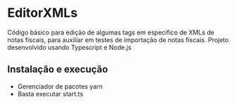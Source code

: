 # EditorXMLs
Código básico para edição de algumas tags em especifico de XMLs de notas fiscais, para auxiliar em testes de importação de notas fiscais.
Projeto desenvolvido usando Typescript e Node.js 


## Instalação e execução 
- Gerenciador de pacotes yarn 
- Basta executar start.ts
